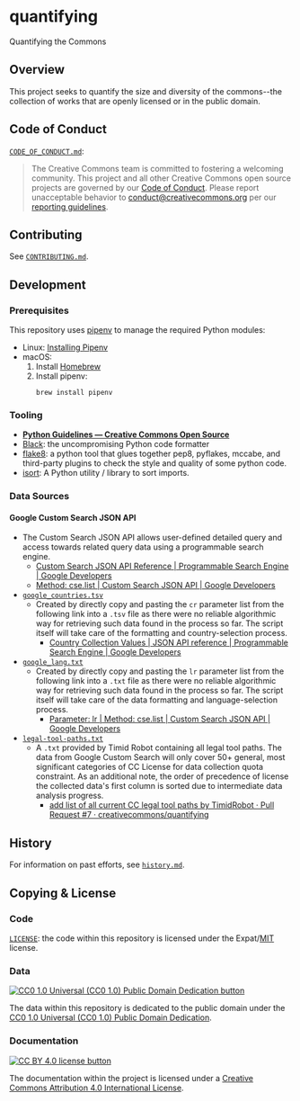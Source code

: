 # quantifying

Quantifying the Commons


## Overview

This project seeks to quantify the size and diversity of the commons--the
collection of works that are openly licensed or in the public domain.


## Code of Conduct

[`CODE_OF_CONDUCT.md`](CODE_OF_CONDUCT.md):
> The Creative Commons team is committed to fostering a welcoming community.
> This project and all other Creative Commons open source projects are governed
> by our [Code of Conduct][code_of_conduct]. Please report unacceptable
> behavior to [conduct@creativecommons.org](mailto:conduct@creativecommons.org)
> per our [reporting guidelines][reporting_guide].

[code_of_conduct]: https://opensource.creativecommons.org/community/code-of-conduct/
[reporting_guide]: https://opensource.creativecommons.org/community/code-of-conduct/enforcement/


## Contributing

See [`CONTRIBUTING.md`](CONTRIBUTING.md).


## Development


### Prerequisites

This repository uses [pipenv][pipenvdocs] to manage the required Python
modules:
- Linux: [Installing Pipenv][pipenvinstall]
- macOS:
  1. Install [Homebrew][homebrew]
  2. Install pipenv:
        ```
        brew install pipenv
        ```

[pipenvdocs]: https://pipenv.pypa.io/en/latest/
[homebrew]: https://brew.sh/
[pipenvinstall]: https://pipenv.pypa.io/en/latest/install/#installing-pipenv


### Tooling

- **[Python Guidelines — Creative Commons Open Source][ccospyguide]**
- [Black][black]: the uncompromising Python code formatter
- [flake8][flake8]: a python tool that glues together pep8, pyflakes, mccabe,
  and third-party plugins to check the style and quality of some python code.
- [isort][isort]: A Python utility / library to sort imports.

[ccospyguide]: https://opensource.creativecommons.org/contributing-code/python-guidelines/
[black]: https://github.com/psf/black
[flake8]: https://gitlab.com/pycqa/flake8
[isort]: https://pycqa.github.io/isort/


### Data Sources


#### Google Custom Search JSON API

- The Custom Search JSON API allows user-defined detailed query and access
  towards related query data using a programmable search engine.
  - [Custom Search JSON API Reference | Programmable Search Engine | Google
    Developers][googlejsonapi]
  - [Method: cse.list | Custom Search JSON API | Google Developers][cselist]
- [`google_countries.tsv`](google_custom_search/google_countries.txt)
  - Created by directly copy and pasting the `cr` parameter list from the
    following link into a `.tsv` file as there were no reliable algorithmic way
    for retrieving such data found in the process so far. The script itself
    will take care of the formatting and country-selection process.
    - [Country Collection Values | JSON API reference | Programmable Search
      Engine | Google Developers][googlecountry]
- [`google_lang.txt`](google_custom_search/google_lang.txt)
  - Created by directly copy and pasting the `lr` parameter list from the
    following link into a `.txt` file as there were no reliable algorithmic way
    for retrieving such data found in the process so far. The script itself
    will take care of the data formatting and language-selection process.
    - [Parameter: lr | Method: cse.list | Custom Search JSON API | Google
      Developers][googlelang]
- [`legal-tool-paths.txt`](google_custom_search/legal-tool-paths.txt)
  - A `.txt` provided by Timid Robot containing all legal tool paths. The data
    from Google Custom Search will only cover 50+ general, most significant
    categories of CC License for data collection quota constraint. As an
    additional note, the order of precedence of license the collected data's
    first column is sorted due to intermediate data analysis progress.
    - [add list of all current CC legal tool paths by TimidRobot · Pull Request
      #7 · creativecommons/quantifying][pr7]

[googlejsonapi]: https://developers.google.com/custom-search/v1
[cselist]: https://developers.google.com/custom-search/v1/reference/rest/v1/cse/list
[googlecountry]: https://developers.google.com/custom-search/docs/json_api_reference#countryCollections
[googlelang]: https://developers.google.com/custom-search/v1/reference/rest/v1/cse/list#body.QUERY_PARAMETERS.lr
[pr7]: https://github.com/creativecommons/quantifying/pull/7


## History

For information on past efforts, see [`history.md`](history.md).


## Copying & License


### Code

[`LICENSE`](LICENSE): the code within this repository is licensed under the Expat/[MIT][mit] license.

[mit]: http://www.opensource.org/licenses/MIT "The MIT License | Open Source Initiative"


### Data

[![CC0 1.0 Universal (CC0 1.0) Public Domain Dedication
button][cc-zero-png]][cc-zero]

The data within this repository is dedicated to the public domain under the
[CC0 1.0 Universal (CC0 1.0) Public Domain Dedication][cc-zero].

[cc-zero-png]: https://licensebuttons.net/l/zero/1.0/88x31.png "CC0 1.0 Universal (CC0 1.0) Public Domain Dedication button"
[cc-zero]: https://creativecommons.org/publicdomain/zero/1.0/

### Documentation

[![CC BY 4.0 license button][cc-by-png]][cc-by]

The documentation within the project is licensed under a [Creative Commons
Attribution 4.0 International License][cc-by].

[cc-by-png]: https://licensebuttons.net/l/by/4.0/88x31.png#floatleft "CC BY 4.0 license button"
[cc-by]: https://creativecommons.org/licenses/by/4.0/ "Creative Commons Attribution 4.0 International License"
